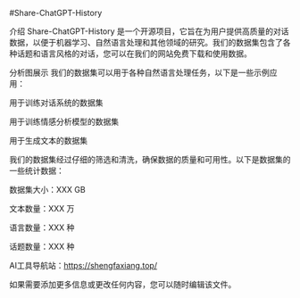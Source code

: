 #Share-ChatGPT-History

介绍
Share-ChatGPT-History 是一个开源项目，它旨在为用户提供高质量的对话数据，以便于机器学习、自然语言处理和其他领域的研究。我们的数据集包含了各种话题和语言风格的对话，您可以在我们的网站免费下载和使用数据。

分析图展示
我们的数据集可以用于各种自然语言处理任务，以下是一些示例应用：

用于训练对话系统的数据集

用于训练情感分析模型的数据集

用于生成文本的数据集

我们的数据集经过仔细的筛选和清洗，确保数据的质量和可用性。以下是数据集的一些统计数据：

数据集大小：XXX GB

文本数量：XXX 万

语言数量：XXX 种

话题数量：XXX 种


AI工具导航站：https://shengfaxiang.top/

如果需要添加更多信息或更改任何内容，您可以随时编辑该文件。





















